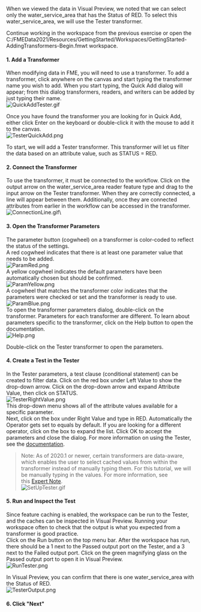 <head><base target="_blank"> </head>

When we viewed the data in Visual Preview, we noted that we can select only the water_service_area that has the Status of RED. To select this water_service_area, we will use the Tester transformer.

Continue working in the workspace from the previous exercise or open the C:/FMEData2021/Resources/GettingStarted/Workspaces/GettingStarted-AddingTransformers-Begin.fmwt workspace.

#### 1\. Add a Transformer
When modifying data in FME, you will need to use a transformer. To add a transformer, click anywhere on the canvas and start typing the transformer name you wish to add. When you start typing, the Quick Add dialog will appear; from this dialog transformers, readers, and writers can be added by just typing their name.\
![QuickAddTester.gif](https://community.safe.com/servlet/rtaImage?eid=ka14Q000000lK7S&feoid=00N30000006n8wU&refid=0EM4Q0000028b1u)

Once you have found the transformer you are looking for in Quick Add, either click Enter on the keyboard or double-click it with the mouse to add it to the canvas.\
![TesterQuickAdd.png](https://community.safe.com/servlet/rtaImage?eid=ka14Q000000lK7S&feoid=00N30000006n8wU&refid=0EM4Q0000028b1z)

To start, we will add a Tester transformer. This transformer will let us filter the data based on an attribute value, such as STATUS = RED.

#### 2\. Connect the Transformer
To use the transformer, it must be connected to the workflow. Click on the output arrow on the water_service_area reader feature type and drag to the input arrow on the Tester transformer. When they are correctly connected, a line will appear between them. Additionally, once they are connected attributes from earlier in the workflow can be accessed in the transformer.\
![ConnectionLine.gif](https://community.safe.com/servlet/rtaImage?eid=ka14Q000000lK7S&feoid=00N30000006n8wU&refid=0EM4Q0000028b24)\

#### 3\. Open the Transformer Parameters
The parameter button (cogwheel) on a transformer is color-coded to reflect the status of the settings.\
A red cogwheel indicates that there is at least one parameter value that needs to be added.\
![ParamRed.png](https://community.safe.com/servlet/rtaImage?eid=ka14Q000000lK7S&feoid=00N30000006n8wU&refid=0EM4Q0000028b25)\
A yellow cogwheel indicates the default parameters have been automatically chosen but should be confirmed.\
![ParamYellow.png](https://community.safe.com/servlet/rtaImage?eid=ka14Q000000lK7S&feoid=00N30000006n8wU&refid=0EM4Q0000028b29)\
A cogwheel that matches the transformer color indicates that the parameters were checked or set and the transformer is ready to use.\
![ParamBlue.png](https://community.safe.com/servlet/rtaImage?eid=ka14Q000000lK7S&feoid=00N30000006n8wU&refid=0EM4Q0000028b2E)\
To open the transformer parameters dialog, double-click on the transformer. Parameters for each transformer are different. To learn about parameters specific to the transformer, click on the Help button to open the documentation.\
![Help.png](https://community.safe.com/servlet/rtaImage?eid=ka14Q000000lK7S&feoid=00N30000006n8wU&refid=0EM4Q0000028b2J)

Double-click on the Tester transformer to open the parameters.

#### 4\. Create a Test in the Tester
In the Tester parameters, a test clause (conditional statement) can be created to filter data. Click on the red box under Left Value to show the drop-down arrow. Click on the drop-down arrow and expand Attribute Value, then click on STATUS.\
![TesterRightValue.png](https://community.safe.com/servlet/rtaImage?eid=ka14Q000000lK7S&feoid=00N30000006n8wU&refid=0EM4Q0000028b2T)\
This drop-down menu shows all of the attribute values available for a specific parameter.\
Next, click on the box under Right Value and type in RED. Automatically the Operator gets set to equals by default. If you are looking for a different operator, click on the box to expand the list. Click OK to accept the parameters and close the dialog. For more information on using the Tester, see the [documentation](https://docs.safe.com/fme/html/FME_Desktop_Documentation/FME_Transformers/Transformers/tester.htm).

> Note: As of 2020.1 or newer, certain transformers are data-aware, which enables the user to select cached values from within the transformer instead of manually typing them. For this tutorial, we will be manually typing in the values. For more information, see this [Expert Note](https://community.safe.com/s/question/0D54Q00008C1GaNSAV/expert-notes-dataaware-transformers-in-20201).\
![SetUpTester.gif](https://community.safe.com/servlet/rtaImage?eid=ka14Q000000lK7S&feoid=00N30000006n8wU&refid=0EM4Q0000028b2n)

#### 5\. Run and Inspect the Test
Since feature caching is enabled, the workspace can be run to the Tester, and the caches can be inspected in Visual Preview. Running your workspace often to check that the output is what you expected from a transformer is good practice.\
Click on the Run button on the top menu bar. After the workspace has run, there should be a 1 next to the Passed output port on the Tester, and a 3 next to the Failed output port. Click on the green magnifying glass on the Passed output port to open it in Visual Preview.\
![RunTester.png](https://community.safe.com/servlet/rtaImage?eid=ka14Q000000lK7S&feoid=00N30000006n8wU&refid=0EM4Q0000028b2s)

In Visual Preview, you can confirm that there is one water_service_area with the Status of RED.\
![TesterOutput.png](https://community.safe.com/servlet/rtaImage?eid=ka14Q000000lK7S&feoid=00N30000006n8wU&refid=0EM4Q0000028b2x)

#### 6. Click "Next"
